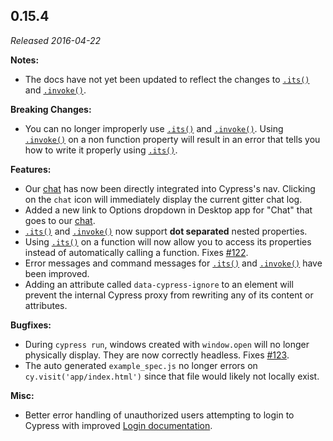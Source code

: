 ## 0.15.4

_Released 2016-04-22_

**Notes:**

- The docs have not yet been updated to reflect the changes to
  [`.its()`](/api/commands/its) and [`.invoke()`](/api/commands/invoke).

**Breaking Changes:**

- You can no longer improperly use [`.its()`](/api/commands/its) and
  [`.invoke()`](/api/commands/invoke). Using [`.invoke()`](/api/commands/invoke)
  on a non function property will result in an error that tells you how to write
  it properly using [`.its()`](/api/commands/its).

**Features:**

- Our [chat](https://gitter.im/cypress-io/cypress) has now been directly
  integrated into Cypress's nav. Clicking on the `chat` icon will immediately
  display the current gitter chat log.
- Added a new link to Options dropdown in Desktop app for "Chat" that goes to
  our [chat](https://gitter.im/cypress-io/cypress).
- [`.its()`](/api/commands/its) and [`.invoke()`](/api/commands/invoke) now
  support **dot separated** nested properties.
- Using [`.its()`](/api/commands/its) on a function will now allow you to access
  its properties instead of automatically calling a function. Fixes
  [#122](https://github.com/cypress-io/cypress/issues/122).
- Error messages and command messages for [`.its()`](/api/commands/its) and
  [`.invoke()`](/api/commands/invoke) have been improved.
- Adding an attribute called `data-cypress-ignore` to an element will prevent
  the internal Cypress proxy from rewriting any of its content or attributes.

**Bugfixes:**

- During `cypress run`, windows created with `window.open` will no longer
  physically display. They are now correctly headless. Fixes
  [#123](https://github.com/cypress-io/cypress/issues/123).
- The auto generated `example_spec.js` no longer errors on
  `cy.visit('app/index.html')` since that file would likely not locally exist.

**Misc:**

- Better error handling of unauthorized users attempting to login to Cypress
  with improved
  [Login documentation](/guides/getting-started/installing-cypress).
